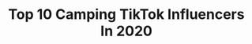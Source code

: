 ---
title: Top 10 Camping TikTok Influencers In 2020
description: >-
  Find top camping TikTok influencers in 2020. Most popular hashtags: #fyp #camping #foryoupage #foryou.
platform: TikTok
hits: 999
text_top: Discover the best TikTok influencers on inBeat.
text_bottom: Our database holds 999 TikTok influencers like this for you to pitch.
profiles:
  - username: "misipikidd"
    fullname: >-
      Misipikidd
    bio: >-
      I love Jesus.!!!! cycling 🚴🏻 running 🏃 kayaking 🛶 and camping 🏕
    location: "United States"
    followers: 11800
    engagement: 2959
    commentsToLikes: 0.057462
    id: ckb0tagflire80j239kxk59y2
    verified: false
    hashtags: "#hollyspirit, #christianboy, #jesus, #mississippi"
  - username: "ginamichelle77"
    fullname: >-
      Gina
    bio: >-
      The real @ginamichelle77 Mom Camping ⛺️ Road trips EscoFamily 🎭
    location: "United States"
    followers: 35600
    engagement: 2047
    commentsToLikes: 0.131013
    id: ck9fxqmpo7qlj0j78acgp74tj
    verified: false
    hashtags: "#joking, #ginamichelle77, #kids, #comfortzone"
  - username: "jonnybananas19"
    fullname: >-
      Bananas 🍌
    bio: >-
      Snap- jonsal19 Hockey 🏒 Basketball 🏀 Camping ⛺️
    location: "United States"
    followers: 109400
    engagement: 1349
    commentsToLikes: 0.211799
    id: ck9k93zqrbpnc0j789bzzvt53
    verified: false
    hashtags: "#greenscreen, #fyp, #share, #like"
  - username: "bonjourbecky"
    fullname: >-
      Outdoor Adventure 🏕 🏔
    bio: >-
      🏕 Hiking & Camping Tips 🥾 🏔 Granola Girl 📍 CO / the road ✨ Blog ⬇️
    location: "United States"
    followers: 29600
    engagement: 1445
    commentsToLikes: 0.041751
    id: ckdhl9mdrzs8o0j232sq7womp
    verified: false
    hashtags: "#hikersoftiktok, #granolagirl, #yosemite, #colorado"
  - username: "pip.pleun"
    fullname: >-
      Pip&Pleun 🌸🌱
    bio: >-
      Avonturen op camping de Heldense Bossen! 🌳🍂 #wearecosmo #heldensebossen
    location: "Netherlands"
    followers: 10700
    engagement: 1395
    commentsToLikes: 0.061222
    id: ckbeu3sxpd5c00j23tjzhzrnd
    verified: false
    hashtags: "#fun, #pipenpleun, #heldensebossen, #foryoupage"
  - username: "joeandersonrvs"
    fullname: >-
      JoeAndersonRVs
    bio: >-
      Camping Accessories and Deals BELOW
    location: "United States"
    followers: 10500
    engagement: 465
    commentsToLikes: 0.034537
    id: ck81qrk2xj9a60j78jjsbt4ud
    verified: false
    hashtags: "#camping, #rvlife, #rv, #campinglife"
  - username: "stephanieburlett"
    fullname: >-
      Stephanie Burlett
    bio: >-
      1994! Love the outdoors. I love to go fishing,hiking,and camping.
    location: "United States"
    followers: 12200
    engagement: 1052
    commentsToLikes: 0.033148
    id: ckac5lhrbddv70i78k362bhnw
    verified: false
    hashtags: "#single, #foryoupage, #foryou, #singlelife"
  - username: "campinghacks"
    fullname: >-
      campinghacks
    bio: >-
      Camping Hacks Tips Tricks Gears campinghacks@usa.com
    location: "United States"
    followers: 49500
    engagement: 375
    commentsToLikes: 0.014616
    id: ckauy7r8m3piw0j23e9wx95e4
    verified: false
    hashtags: "#outdoor, #howto, #outdoors, #foryoupage"
  - username: "hobbsy98"
    fullname: >-
      Hobbsy98
    bio: >-
      Camping, fishing and 4wdrivin 👌🤙🇦🇺
    location: "Australia"
    followers: 2779
    engagement: 724
    commentsToLikes: 0.031413
    id: ck81qrm2oj9m30j785fzlkioa
    verified: false
    hashtags: "#puppy, #dog, #aussie, #bns"
  - username: "luxehikinggear"
    fullname: >-
      luxehikinggear
    bio: >-
      Tipis, wood stove tents and tarps for camping. Shelters for hunting & camping!
    location: "United States"
    followers: 31100
    engagement: 383
    commentsToLikes: 0.003940
    id: ck8f6drsz2dyw0j78ps92h72i
    verified: false
    hashtags: "#hottent, #bushcraft, #camping, #hunting"
---
